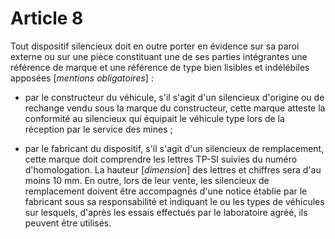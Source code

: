 # Article 8

Tout dispositif silencieux doit en outre porter en évidence sur sa paroi externe ou sur une pièce constituant une de ses parties intégrantes une référence de marque et une référence de type bien lisibles et indélébiles apposées [*mentions obligatoires*] :

- par le constructeur du véhicule, s'il s'agit d'un silencieux d'origine ou de rechange vendu sous la marque du constructeur, cette marque atteste la conformité au silencieux qui équipait le véhicule type lors de la réception par le service des mines ;

- par le fabricant du dispositif, s'il s'agit d'un silencieux de remplacement, cette marque doit comprendre les lettres TP-SI suivies du numéro d'homologation. La hauteur [*dimension*] des lettres et chiffres sera d'au moins 10 mm. En outre, lors de leur vente, les silencieux de remplacement doivent être accompagnés d'une notice établie par le fabricant sous sa responsabilité et indiquant le ou les types de véhicules sur lesquels, d'après les essais effectués par le laboratoire agréé, ils peuvent être utilisés.
